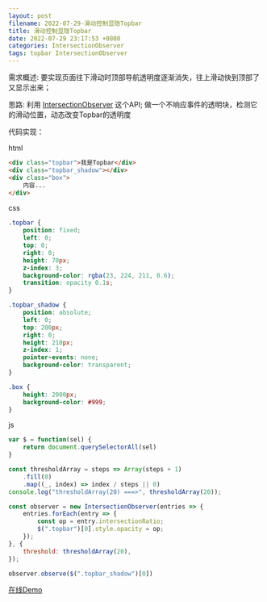 ```yaml
---
layout: post
filename: 2022-07-29-滑动控制显隐Topbar
title: 滑动控制显隐Topbar
date: 2022-07-29 23:17:53 +0800
categories: IntersectionObserver
tags: topbar IntersectionObserver
---
```


需求概述: 要实现页面往下滑动时顶部导航透明度逐渐消失，往上滑动快到顶部了又显示出来；

思路: 利用 [IntersectionObserver][1] 这个API; 做一个不响应事件的透明块，检测它的滑动位置，动态改变Topbar的透明度

代码实现：

html

```html
<div class="topbar">我是Topbar</div>
<div class="topbar_shadow"></div>
<div class="box">
    内容...
</div>
```

css

```css
.topbar {
    position: fixed;
    left: 0;
    top: 0;
    right: 0;
    height: 70px;
    z-index: 3;
    background-color: rgba(23, 224, 211, 0.6);
    transition: opacity 0.1s;
}

.topbar_shadow {
    position: absolute;
    left: 0;
    top: 200px;
    right: 0;
    height: 210px;
    z-index: 1;
    pointer-events: none;
    background-color: transparent;
}

.box {
    height: 2000px;
    background-color: #999;
}
```

js

```javascript
var $ = function(sel) {
    return document.querySelectorAll(sel)
}

const thresholdArray = steps => Array(steps + 1)
    .fill(0)
    .map((_, index) => index / steps || 0)
console.log("thresholdArray(20) ===>", thresholdArray(20));

const observer = new IntersectionObserver(entries => {
    entries.forEach(entry => {
        const op = entry.intersectionRatio;
        $(".topbar")[0].style.opacity = op;
    });
}, {
    threshold: thresholdArray(20),
});

observer.observe($(".topbar_shadow")[0])
```
[在线Demo](https://codepen.io/zaptun/pen/abYVQQN)

[1]: https://developer.mozilla.org/zh-CN/docs/Web/API/Intersection_Observer_API